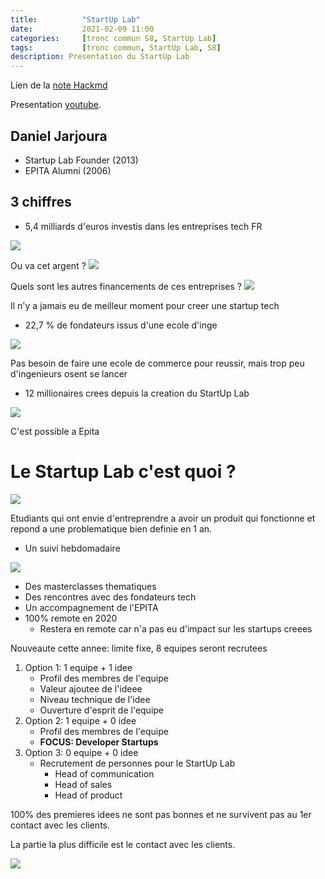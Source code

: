 ```yaml
---
title:          "StartUp Lab"
date:           2021-02-09 11:00
categories:     [tronc commun S8, StartUp Lab]
tags:           [tronc commun, StartUp Lab, S8]
description: Presentation du StartUp Lab
---
```

Lien de la [note Hackmd](https://hackmd.io/@lemasymasa/S1PUCRy-d)

Presentation [youtube](https://youtu.be/o0W3jPTtPq8).

## Daniel Jarjoura
* Startup Lab Founder (2013)
* EPITA Alumni (2006)

## 3 chiffres
* 5,4 milliards d'euros investis dans les entreprises tech FR

![](https://i.imgur.com/iTqppJr.png)

Ou va cet argent ?
![](https://i.imgur.com/rwWfCxE.png)

Quels sont les autres financements de ces entreprises ?
![](https://i.imgur.com/5pahzhL.png)

<div class="alert alert-success" role="alert" markdown="1">
Il n'y a jamais eu de meilleur moment pour creer une startup tech
</div>

* 22,7 % de fondateurs issus d'une ecole d'inge

![](https://i.imgur.com/79w8Bla.png)

<div class="alert alert-info" role="alert" markdown="1">
Pas besoin de faire une ecole de commerce pour reussir, mais trop peu d'ingenieurs osent se lancer
</div>

* 12 millionaires crees depuis la creation du StartUp Lab

![](https://i.imgur.com/l7ZFVRF.png)

<div class="alert alert-success" role="alert" markdown="1">
C'est possible a Epita
</div>

# Le Startup Lab c'est quoi ?
![](https://i.imgur.com/KjtsjFp.png)

Etudiants qui ont envie d'entreprendre a avoir un produit qui fonctionne et repond a une problematique bien definie en 1 an.

* Un suivi hebdomadaire

![](https://i.imgur.com/NBvOiOU.png)

* Des masterclasses thematiques
* Des rencontres avec des fondateurs tech
* Un accompagnement de l'EPITA
* 100% remote en 2020
    * Restera en remote car n'a pas eu d'impact sur les startups creees

Nouveaute cette annee: limite fixe, 8 equipes seront recrutees
1. Option 1: 1 equipe + 1 idee
    * Profil des membres de l'equipe
    * Valeur ajoutee de l'ideee
    * Niveau technique de l'idee
    * Ouverture d'esprit de l'equipe
3. Option 2: 1 equipe + 0 idee
    * Profil des membres de l'equipe
    * **FOCUS: Developer Startups**
5. Option 3: 0 equipe + 0 idee
    * Recrutement de personnes pour le StartUp Lab
        * Head of communication
        * Head of sales
        * Head of product

<div class="alert alert-warning" role="alert" markdown="1">
100% des premieres idees ne sont pas bonnes et ne survivent pas au 1er contact avec les clients.
</div>

La partie la plus difficile est le contact avec les clients.

![](https://i.imgur.com/kCEaz64.png)
